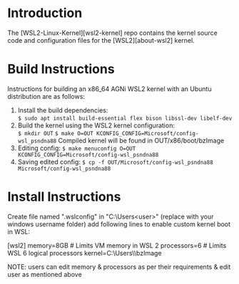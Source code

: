 # Introduction

The [WSL2-Linux-Kernel][wsl2-kernel] repo contains the kernel source code and
configuration files for the [WSL2][about-wsl2] kernel.

# Build Instructions

Instructions for building an x86_64 AGNi WSL2 kernel with an Ubuntu distribution are
as follows:

1. Install the build dependencies:  
   `$ sudo apt install build-essential flex bison libssl-dev libelf-dev`
2. Build the kernel using the WSL2 kernel configuration:  
   `$ mkdir OUT`
   `$ make O=OUT KCONFIG_CONFIG=Microsoft/config-wsl_psndna88`
   Compiled kernel will be found in OUT/x86/boot/bzImage
3. Editing config:
   `$ make menuconfig O=OUT KCONFIG_CONFIG=Microsoft/config-wsl_psndna88`
4. Saving edited config:
   `$ cp -f OUT/Microsoft/config-wsl_psndna88 Microsoft/config-wsl_psndna88`
   
# Install Instructions
Create file named ".wslconfig" in "C:\Users\<user>" (replace <user> with your windows username folder)
add following lines to enable custom kernel boot in WSL:

[wsl2]
memory=8GB   # Limits VM memory in WSL 2
processors=6 # Limits WSL 6 logical processors
kernel=C:\\Users\\<user>\\bzImage

NOTE: users can edit memory & processors as per their requirements & edit user as mentioned above

